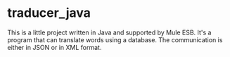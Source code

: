 # traducer_java


This is a little project written in Java and supported by Mule ESB.
It's a program that can translate words using a database. The communication is either in JSON or in XML format.
